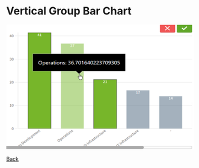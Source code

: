 # Vertical Group Bar Chart

![Vertical Group Bar Chart](../assets/picassoVerticalBarchart.png)

[Back](../)